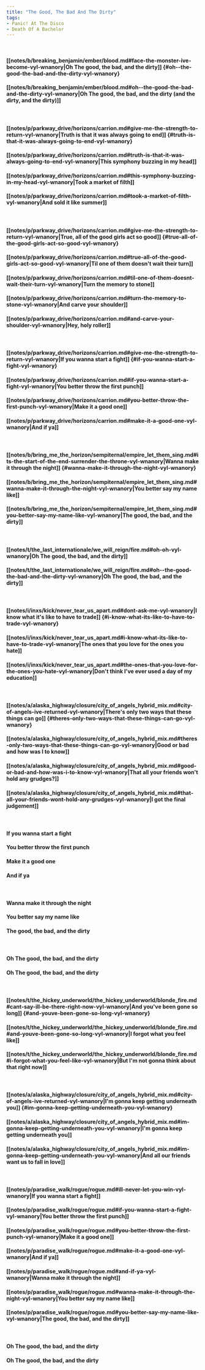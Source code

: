 ```yaml
---
title: "The Good, The Bad And The Dirty"
tags:
- Panic! At The Disco
- Death Of A Bachelor
---
```

&nbsp;
#### [[notes/b/breaking_benjamin/ember/blood.md#face-the-monster-ive-become-vyl-wnanory|Oh  The good, the bad, and the dirty]] {#oh--the-good-the-bad-and-the-dirty-vyl-wnanory}
#### [[notes/b/breaking_benjamin/ember/blood.md#oh--the-good-the-bad-and-the-dirty-vyl-wnanory|Oh  The good, the bad, and the dirty (and the dirty, and the dirty)]]
&nbsp;
#### [[notes/p/parkway_drive/horizons/carrion.md#give-me-the-strength-to-return-vyl-wnanory|Truth is that it was always going to end]] {#truth-is-that-it-was-always-going-to-end-vyl-wnanory}
#### [[notes/p/parkway_drive/horizons/carrion.md#truth-is-that-it-was-always-going-to-end-vyl-wnanory|This symphony buzzing in my head]]
#### [[notes/p/parkway_drive/horizons/carrion.md#this-symphony-buzzing-in-my-head-vyl-wnanory|Took a market of filth]]
#### [[notes/p/parkway_drive/horizons/carrion.md#took-a-market-of-filth-vyl-wnanory|And sold it like summer]]
&nbsp;
#### [[notes/p/parkway_drive/horizons/carrion.md#give-me-the-strength-to-return-vyl-wnanory|True, all of the good girls act so good]] {#true-all-of-the-good-girls-act-so-good-vyl-wnanory}
#### [[notes/p/parkway_drive/horizons/carrion.md#true-all-of-the-good-girls-act-so-good-vyl-wnanory|Til one of them doesn't wait their turn]]
#### [[notes/p/parkway_drive/horizons/carrion.md#til-one-of-them-doesnt-wait-their-turn-vyl-wnanory|Turn the memory to stone]]
#### [[notes/p/parkway_drive/horizons/carrion.md#turn-the-memory-to-stone-vyl-wnanory|And carve your shoulder]]
#### [[notes/p/parkway_drive/horizons/carrion.md#and-carve-your-shoulder-vyl-wnanory|Hey, holy roller]]
&nbsp;
#### [[notes/p/parkway_drive/horizons/carrion.md#give-me-the-strength-to-return-vyl-wnanory|If you wanna start a fight]] {#if-you-wanna-start-a-fight-vyl-wnanory}
#### [[notes/p/parkway_drive/horizons/carrion.md#if-you-wanna-start-a-fight-vyl-wnanory|You better throw the first punch]]
#### [[notes/p/parkway_drive/horizons/carrion.md#you-better-throw-the-first-punch-vyl-wnanory|Make it a good one]]
#### [[notes/p/parkway_drive/horizons/carrion.md#make-it-a-good-one-vyl-wnanory|And if ya]]
&nbsp;
#### [[notes/b/bring_me_the_horizon/sempiternal/empire_let_them_sing.md#its-the-start-of-the-end-surrender-the-throne-vyl-wnanory|Wanna make it through the night]] {#wanna-make-it-through-the-night-vyl-wnanory}
#### [[notes/b/bring_me_the_horizon/sempiternal/empire_let_them_sing.md#wanna-make-it-through-the-night-vyl-wnanory|You better say my name like]]
#### [[notes/b/bring_me_the_horizon/sempiternal/empire_let_them_sing.md#you-better-say-my-name-like-vyl-wnanory|The good, the bad, and the dirty]]
&nbsp;
#### [[notes/t/the_last_internationale/we_will_reign/fire.md#oh-oh-vyl-wnanory|Oh  The good, the bad, and the dirty]]
#### [[notes/t/the_last_internationale/we_will_reign/fire.md#oh--the-good-the-bad-and-the-dirty-vyl-wnanory|Oh  The good, the bad, and the dirty]]
&nbsp;
#### [[notes/i/inxs/kick/never_tear_us_apart.md#dont-ask-me-vyl-wnanory|I know what it's like to have to trade]] {#i-know-what-its-like-to-have-to-trade-vyl-wnanory}
#### [[notes/i/inxs/kick/never_tear_us_apart.md#i-know-what-its-like-to-have-to-trade-vyl-wnanory|The ones that you love for the ones you hate]]
#### [[notes/i/inxs/kick/never_tear_us_apart.md#the-ones-that-you-love-for-the-ones-you-hate-vyl-wnanory|Don't think I've ever used a day of my education]]
&nbsp;
#### [[notes/a/alaska_highway/closure/city_of_angels_hybrid_mix.md#city-of-angels-ive-returned-vyl-wnanory|There's only two ways that these things can go]] {#theres-only-two-ways-that-these-things-can-go-vyl-wnanory}
#### [[notes/a/alaska_highway/closure/city_of_angels_hybrid_mix.md#theres-only-two-ways-that-these-things-can-go-vyl-wnanory|Good or bad and how was I to know]]
#### [[notes/a/alaska_highway/closure/city_of_angels_hybrid_mix.md#good-or-bad-and-how-was-i-to-know-vyl-wnanory|That all your friends won't hold any grudges?]]
#### [[notes/a/alaska_highway/closure/city_of_angels_hybrid_mix.md#that-all-your-friends-wont-hold-any-grudges-vyl-wnanory|I got the final judgement]]
&nbsp;
#### If you wanna start a fight
#### You better throw the first punch
#### Make it a good one
#### And if ya
&nbsp;
#### Wanna make it through the night
#### You better say my name like
#### The good, the bad, and the dirty
&nbsp;
#### Oh  The good, the bad, and the dirty
#### Oh  The good, the bad, and the dirty
&nbsp;
#### [[notes/t/the_hickey_underworld/the_hickey_underworld/blonde_fire.md#cant-say-ill-be-there-right-now-vyl-wnanory|And you've been gone so long]] {#and-youve-been-gone-so-long-vyl-wnanory}
#### [[notes/t/the_hickey_underworld/the_hickey_underworld/blonde_fire.md#and-youve-been-gone-so-long-vyl-wnanory|I forgot what you feel like]]
#### [[notes/t/the_hickey_underworld/the_hickey_underworld/blonde_fire.md#i-forgot-what-you-feel-like-vyl-wnanory|But I'm not gonna think about that right now]]
&nbsp;
#### [[notes/a/alaska_highway/closure/city_of_angels_hybrid_mix.md#city-of-angels-ive-returned-vyl-wnanory|I'm gonna keep getting underneath you]] {#im-gonna-keep-getting-underneath-you-vyl-wnanory}
#### [[notes/a/alaska_highway/closure/city_of_angels_hybrid_mix.md#im-gonna-keep-getting-underneath-you-vyl-wnanory|I'm gonna keep getting underneath you]]
#### [[notes/a/alaska_highway/closure/city_of_angels_hybrid_mix.md#im-gonna-keep-getting-underneath-you-vyl-wnanory|And all our friends want us to fall in love]]
&nbsp;
#### [[notes/p/paradise_walk/rogue/rogue.md#ill-never-let-you-win-vyl-wnanory|If you wanna start a fight]]
#### [[notes/p/paradise_walk/rogue/rogue.md#if-you-wanna-start-a-fight-vyl-wnanory|You better throw the first punch]]
#### [[notes/p/paradise_walk/rogue/rogue.md#you-better-throw-the-first-punch-vyl-wnanory|Make it a good one]]
#### [[notes/p/paradise_walk/rogue/rogue.md#make-it-a-good-one-vyl-wnanory|And if ya]]
#### [[notes/p/paradise_walk/rogue/rogue.md#and-if-ya-vyl-wnanory|Wanna make it through the night]]
#### [[notes/p/paradise_walk/rogue/rogue.md#wanna-make-it-through-the-night-vyl-wnanory|You better say my name like]]
#### [[notes/p/paradise_walk/rogue/rogue.md#you-better-say-my-name-like-vyl-wnanory|The good, the bad, and the dirty]]
&nbsp;
#### Oh  The good, the bad, and the dirty
#### Oh  The good, the bad, and the dirty
